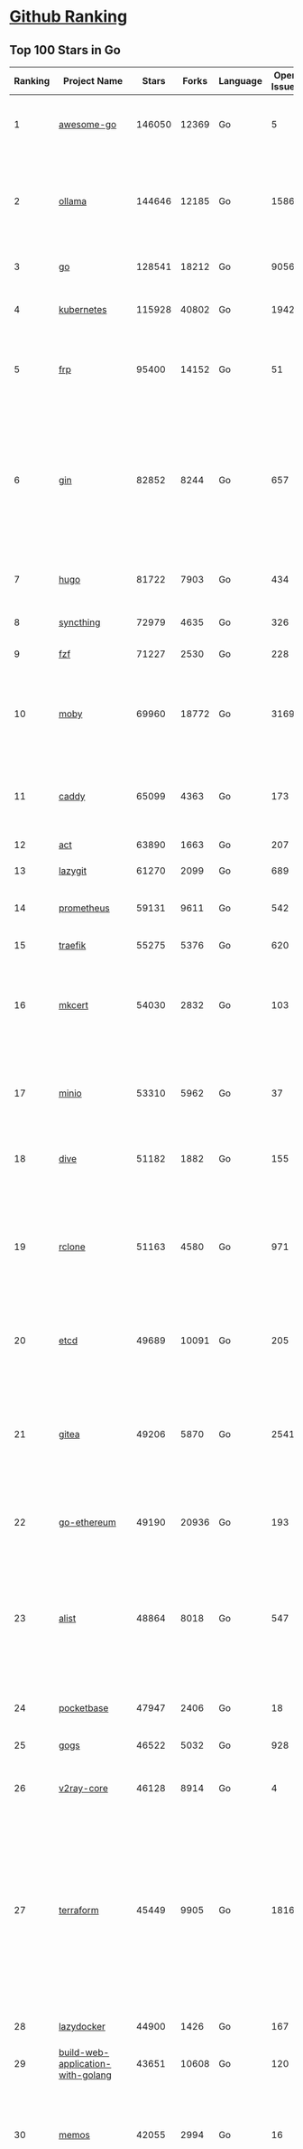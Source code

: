 [Github Ranking](../README.md)
==========

## Top 100 Stars in Go

| Ranking | Project Name | Stars | Forks | Language | Open Issues | Description | Last Commit |
| ------- | ------------ | ----- | ----- | -------- | ----------- | ----------- | ----------- |
| 1 | [awesome-go](https://github.com/avelino/awesome-go) | 146050 | 12369 | Go | 5 | A curated list of awesome Go frameworks, libraries and software | 2025-06-20T06:24:36Z |
| 2 | [ollama](https://github.com/ollama/ollama) | 144646 | 12185 | Go | 1586 | Get up and running with Llama 3.3, DeepSeek-R1, Phi-4, Gemma 3, Mistral Small 3.1 and other large language models. | 2025-06-24T18:05:44Z |
| 3 | [go](https://github.com/golang/go) | 128541 | 18212 | Go | 9056 | The Go programming language | 2025-06-24T17:35:56Z |
| 4 | [kubernetes](https://github.com/kubernetes/kubernetes) | 115928 | 40802 | Go | 1942 | Production-Grade Container Scheduling and Management | 2025-06-24T16:54:35Z |
| 5 | [frp](https://github.com/fatedier/frp) | 95400 | 14152 | Go | 51 | A fast reverse proxy to help you expose a local server behind a NAT or firewall to the internet. | 2025-05-27T09:48:15Z |
| 6 | [gin](https://github.com/gin-gonic/gin) | 82852 | 8244 | Go | 657 | Gin is a HTTP web framework written in Go (Golang). It features a Martini-like API with much better performance -- up to 40 times faster. If you need smashing performance, get yourself some Gin. | 2025-06-21T04:39:57Z |
| 7 | [hugo](https://github.com/gohugoio/hugo) | 81722 | 7903 | Go | 434 | The world’s fastest framework for building websites. | 2025-06-23T08:44:29Z |
| 8 | [syncthing](https://github.com/syncthing/syncthing) | 72979 | 4635 | Go | 326 | Open Source Continuous File Synchronization | 2025-06-24T01:30:29Z |
| 9 | [fzf](https://github.com/junegunn/fzf) | 71227 | 2530 | Go | 228 | :cherry_blossom: A command-line fuzzy finder | 2025-06-24T17:14:48Z |
| 10 | [moby](https://github.com/moby/moby) | 69960 | 18772 | Go | 3169 | The Moby Project - a collaborative project for the container ecosystem to assemble container-based systems | 2025-06-24T16:13:55Z |
| 11 | [caddy](https://github.com/caddyserver/caddy) | 65099 | 4363 | Go | 173 | Fast and extensible multi-platform HTTP/1-2-3 web server with automatic HTTPS | 2025-06-23T19:26:45Z |
| 12 | [act](https://github.com/nektos/act) | 63890 | 1663 | Go | 207 | Run your GitHub Actions locally 🚀 | 2025-06-19T21:37:15Z |
| 13 | [lazygit](https://github.com/jesseduffield/lazygit) | 61270 | 2099 | Go | 689 | simple terminal UI for git commands | 2025-06-20T06:26:16Z |
| 14 | [prometheus](https://github.com/prometheus/prometheus) | 59131 | 9611 | Go | 542 | The Prometheus monitoring system and time series database. | 2025-06-24T14:06:57Z |
| 15 | [traefik](https://github.com/traefik/traefik) | 55275 | 5376 | Go | 620 | The Cloud Native Application Proxy | 2025-06-24T13:30:22Z |
| 16 | [mkcert](https://github.com/FiloSottile/mkcert) | 54030 | 2832 | Go | 103 | A simple zero-config tool to make locally trusted development certificates with any names you'd like. | 2024-08-13T13:37:46Z |
| 17 | [minio](https://github.com/minio/minio) | 53310 | 5962 | Go | 37 | MinIO is a high-performance, S3 compatible object store, open sourced under GNU AGPLv3 license. | 2025-06-23T20:28:41Z |
| 18 | [dive](https://github.com/wagoodman/dive) | 51182 | 1882 | Go | 155 | A tool for exploring each layer in a docker image | 2025-06-09T18:05:33Z |
| 19 | [rclone](https://github.com/rclone/rclone) | 51163 | 4580 | Go | 971 | "rsync for cloud storage" - Google Drive, S3, Dropbox, Backblaze B2, One Drive, Swift, Hubic, Wasabi, Google Cloud Storage, Azure Blob, Azure Files, Yandex Files | 2025-06-24T14:04:45Z |
| 20 | [etcd](https://github.com/etcd-io/etcd) | 49689 | 10091 | Go | 205 | Distributed reliable key-value store for the most critical data of a distributed system | 2025-06-24T14:39:09Z |
| 21 | [gitea](https://github.com/go-gitea/gitea) | 49206 | 5870 | Go | 2541 | Git with a cup of tea! Painless self-hosted all-in-one software development service, including Git hosting, code review, team collaboration, package registry and CI/CD | 2025-06-24T16:54:35Z |
| 22 | [go-ethereum](https://github.com/ethereum/go-ethereum) | 49190 | 20936 | Go | 193 | Go implementation of the Ethereum protocol | 2025-06-24T13:20:28Z |
| 23 | [alist](https://github.com/AlistGo/alist) | 48864 | 8018 | Go | 547 | 🗂️A file list/WebDAV program that supports multiple storages, powered by Gin and Solidjs. / 一个支持多存储的文件列表/WebDAV程序，使用 Gin 和 Solidjs。 | 2025-06-11T06:20:39Z |
| 24 | [pocketbase](https://github.com/pocketbase/pocketbase) | 47947 | 2406 | Go | 18 | Open Source realtime backend in 1 file | 2025-06-24T05:57:50Z |
| 25 | [gogs](https://github.com/gogs/gogs) | 46522 | 5032 | Go | 928 | Gogs is a painless self-hosted Git service | 2025-06-18T13:46:52Z |
| 26 | [v2ray-core](https://github.com/v2ray/v2ray-core) | 46128 | 8914 | Go | 4 | A platform for building proxies to bypass network restrictions. | 2025-05-28T02:09:02Z |
| 27 | [terraform](https://github.com/hashicorp/terraform) | 45449 | 9905 | Go | 1816 | Terraform enables you to safely and predictably create, change, and improve infrastructure. It is a source-available tool that codifies APIs into declarative configuration files that can be shared amongst team members, treated as code, edited, reviewed, and versioned. | 2025-06-24T16:21:50Z |
| 28 | [lazydocker](https://github.com/jesseduffield/lazydocker) | 44900 | 1426 | Go | 167 | The lazier way to manage everything docker | 2024-12-22T10:43:30Z |
| 29 | [build-web-application-with-golang](https://github.com/astaxie/build-web-application-with-golang) | 43651 | 10608 | Go | 120 | A golang ebook intro how to build a web with golang | 2024-05-12T00:47:46Z |
| 30 | [memos](https://github.com/usememos/memos) | 42055 | 2994 | Go | 16 | A modern, open-source, self-hosted knowledge management and note-taking platform designed for privacy-conscious users and organizations. | 2025-06-24T15:33:01Z |
| 31 | [nvm-windows](https://github.com/coreybutler/nvm-windows) | 41587 | 3537 | Go | 75 | A node.js version management utility for Windows. Ironically written in Go. | 2025-03-31T10:37:07Z |
| 32 | [cobra](https://github.com/spf13/cobra) | 40863 | 2952 | Go | 222 | A Commander for modern Go CLI interactions | 2025-05-31T12:36:04Z |
| 33 | [cli](https://github.com/cli/cli) | 39524 | 6674 | Go | 796 | GitHub’s official command line tool | 2025-06-24T12:54:44Z |
| 34 | [esbuild](https://github.com/evanw/esbuild) | 39028 | 1215 | Go | 513 | An extremely fast bundler for the web | 2025-05-27T21:47:18Z |
| 35 | [tidb](https://github.com/pingcap/tidb) | 38614 | 5959 | Go | 4018 | TiDB - the open-source, cloud-native, distributed SQL database designed for modern applications. | 2025-06-24T18:12:12Z |
| 36 | [gorm](https://github.com/go-gorm/gorm) | 38398 | 4050 | Go | 437 | The fantastic ORM library for Golang, aims to be developer friendly | 2025-06-06T02:35:01Z |
| 37 | [photoprism](https://github.com/photoprism/photoprism) | 37720 | 2096 | Go | 426 | AI-Powered Photos App for the Decentralized Web 🌈💎✨ | 2025-06-24T18:44:26Z |
| 38 | [istio](https://github.com/istio/istio) | 36990 | 8002 | Go | 491 | Connect, secure, control, and observe services. | 2025-06-24T17:30:34Z |
| 39 | [fiber](https://github.com/gofiber/fiber) | 36950 | 1808 | Go | 100 | ⚡️ Express inspired web framework written in Go | 2025-06-24T12:55:25Z |
| 40 | [compose](https://github.com/docker/compose) | 35656 | 5430 | Go | 66 | Define and run multi-container applications with Docker | 2025-06-24T15:17:42Z |
| 41 | [milvus](https://github.com/milvus-io/milvus) | 35563 | 3264 | Go | 663 | Milvus is a high-performance, cloud-native vector database built for scalable vector ANN search | 2025-06-24T16:08:41Z |
| 42 | [the-way-to-go_ZH_CN](https://github.com/unknwon/the-way-to-go_ZH_CN) | 34953 | 8612 | Go | 0 | 《The Way to Go》中文译本，中文正式名《Go 入门指南》 | 2024-08-14T07:04:25Z |
| 43 | [LeetCode-Go](https://github.com/halfrost/LeetCode-Go) | 33561 | 5772 | Go | 16 | ✅ Solutions to LeetCode by Go, 100% test coverage, runtime beats 100% / LeetCode 题解 | 2024-12-11T05:55:51Z |
| 44 | [LocalAI](https://github.com/mudler/LocalAI) | 33447 | 2581 | Go | 459 | :robot: The free, Open Source alternative to OpenAI, Claude and others. Self-hosted and local-first. Drop-in replacement for OpenAI,  running on consumer-grade hardware. No GPU required. Runs gguf, transformers, diffusers and many more models architectures. Features: Generate Text, Audio, Video, Images, Voice Cloning, Distributed, P2P inference | 2025-06-24T16:37:30Z |
| 45 | [nps](https://github.com/ehang-io/nps) | 32936 | 5932 | Go | 499 | 一款轻量级、高性能、功能强大的内网穿透代理服务器。支持tcp、udp、socks5、http等几乎所有流量转发，可用来访问内网网站、本地支付接口调试、ssh访问、远程桌面，内网dns解析、内网socks5代理等等……，并带有功能强大的web管理端。a lightweight, high-performance, powerful intranet penetration proxy server, with a powerful web management terminal. | 2024-05-30T03:51:08Z |
| 46 | [harness](https://github.com/harness/harness) | 32898 | 2843 | Go | 71 | Harness Open Source is an end-to-end developer platform with Source Control Management, CI/CD Pipelines, Hosted Developer Environments, and Artifact Registries. | 2025-06-24T15:53:29Z |
| 47 | [vault](https://github.com/hashicorp/vault) | 32646 | 4385 | Go | 1115 | A tool for secrets management, encryption as a service, and privileged access management | 2025-06-24T18:59:56Z |
| 48 | [bubbletea](https://github.com/charmbracelet/bubbletea) | 32490 | 921 | Go | 71 | A powerful little TUI framework 🏗 | 2025-06-23T10:56:43Z |
| 49 | [beego](https://github.com/beego/beego) | 32124 | 5631 | Go | 4 | beego is an open-source, high-performance web framework for the Go programming language. | 2025-06-24T13:25:22Z |
| 50 | [v2ray-core](https://github.com/v2fly/v2ray-core) | 31324 | 4832 | Go | 32 | A platform for building proxies to bypass network restrictions. | 2025-06-22T23:00:11Z |
| 51 | [go-zero](https://github.com/zeromicro/go-zero) | 31282 | 4143 | Go | 243 | A cloud-native Go microservices framework with cli tool for productivity. | 2025-06-20T06:10:06Z |
| 52 | [echo](https://github.com/labstack/echo) | 31186 | 2281 | Go | 68 | High performance, minimalist Go web framework | 2025-05-22T11:22:34Z |
| 53 | [cockroach](https://github.com/cockroachdb/cockroach) | 31019 | 3923 | Go | 6157 | CockroachDB — the cloud native, distributed SQL database designed for high availability, effortless scale, and control over data placement. | 2025-06-24T18:38:49Z |
| 54 | [minikube](https://github.com/kubernetes/minikube) | 30590 | 5001 | Go | 489 | Run Kubernetes locally | 2025-06-23T19:41:28Z |
| 55 | [croc](https://github.com/schollz/croc) | 30416 | 1217 | Go | 6 | Easily and securely send things from one computer to another :crocodile: :package: | 2025-06-23T15:24:48Z |
| 56 | [CasaOS](https://github.com/IceWhaleTech/CasaOS) | 30306 | 1655 | Go | 642 | CasaOS - A simple, easy-to-use, elegant open-source Personal Cloud system. | 2025-04-17T09:48:57Z |
| 57 | [k9s](https://github.com/derailed/k9s) | 30184 | 1893 | Go | 472 | 🐶 Kubernetes CLI To Manage Your Clusters In Style! | 2025-06-24T01:58:15Z |
| 58 | [k3s](https://github.com/k3s-io/k3s) | 30013 | 2459 | Go | 97 | Lightweight Kubernetes | 2025-06-22T18:10:56Z |
| 59 | [filebrowser](https://github.com/filebrowser/filebrowser) | 29775 | 3355 | Go | 33 | 📂 Web File Browser | 2025-06-24T15:11:48Z |
| 60 | [lux](https://github.com/iawia002/lux) | 29768 | 3158 | Go | 517 | 👾 Fast and simple video download library and CLI tool written in Go | 2025-05-19T03:40:50Z |
| 61 | [Xray-core](https://github.com/XTLS/Xray-core) | 29547 | 4377 | Go | 11 | Xray, Penetrates Everything. Also the best v2ray-core. Where the magic happens. An open platform for various uses. | 2025-06-23T12:47:27Z |
| 62 | [headscale](https://github.com/juanfont/headscale) | 29307 | 1578 | Go | 92 | An open source, self-hosted implementation of the Tailscale control server | 2025-06-24T12:45:45Z |
| 63 | [1Panel](https://github.com/1Panel-dev/1Panel) | 29215 | 2547 | Go | 602 | 🔥 1Panel provides an intuitive web interface and MCP Server to manage websites, files, containers, databases, and LLMs on a Linux server. | 2025-06-24T14:17:16Z |
| 64 | [restic](https://github.com/restic/restic) | 29075 | 1614 | Go | 408 | Fast, secure, efficient backup program | 2025-06-02T18:40:04Z |
| 65 | [consul](https://github.com/hashicorp/consul) | 29062 | 4485 | Go | 1255 | Consul is a distributed, highly available, and data center aware solution to connect and configure applications across dynamic, distributed infrastructure. | 2025-06-24T11:28:04Z |
| 66 | [AdGuardHome](https://github.com/AdguardTeam/AdGuardHome) | 28886 | 2050 | Go | 1099 | Network-wide ads & trackers blocking DNS server | 2025-06-23T07:52:46Z |
| 67 | [wails](https://github.com/wailsapp/wails) | 28751 | 1395 | Go | 248 | Create beautiful applications using Go | 2025-06-24T12:44:48Z |
| 68 | [viper](https://github.com/spf13/viper) | 28738 | 2055 | Go | 409 | Go configuration with fangs | 2025-06-16T22:18:03Z |
| 69 | [k6](https://github.com/grafana/k6) | 28107 | 1375 | Go | 749 | A modern load testing tool, using Go and JavaScript | 2025-06-24T16:29:54Z |
| 70 | [helm](https://github.com/helm/helm) | 28047 | 7265 | Go | 449 | The Kubernetes Package Manager | 2025-06-23T21:47:52Z |
| 71 | [podman](https://github.com/containers/podman) | 27332 | 2683 | Go | 778 | Podman: A tool for managing OCI containers and pods. | 2025-06-24T18:54:26Z |
| 72 | [trivy](https://github.com/aquasecurity/trivy) | 27237 | 2598 | Go | 157 | Find vulnerabilities, misconfigurations, secrets, SBOM in containers, Kubernetes, code repositories, clouds and more | 2025-06-24T18:10:11Z |
| 73 | [kit](https://github.com/go-kit/kit) | 27114 | 2455 | Go | 40 | A standard library for microservices. | 2024-07-19T01:40:06Z |
| 74 | [fyne](https://github.com/fyne-io/fyne) | 26633 | 1459 | Go | 680 | Cross platform GUI toolkit in Go inspired by Material Design | 2025-06-24T18:44:56Z |
| 75 | [go-patterns](https://github.com/tmrts/go-patterns) | 26593 | 2301 | Go | 17 | Curated list of Go design patterns, recipes and idioms | 2024-05-14T01:07:28Z |
| 76 | [micro](https://github.com/zyedidia/micro) | 26371 | 1221 | Go | 828 | A modern and intuitive terminal-based text editor | 2025-06-24T00:25:33Z |
| 77 | [loki](https://github.com/grafana/loki) | 25832 | 3702 | Go | 1786 | Like Prometheus, but for logs. | 2025-06-24T18:51:52Z |
| 78 | [harbor](https://github.com/goharbor/harbor) | 25809 | 4899 | Go | 637 | An open source trusted cloud native registry project that stores, signs, and scans content. | 2025-06-23T12:27:11Z |
| 79 | [opentofu](https://github.com/opentofu/opentofu) | 25786 | 1032 | Go | 252 | OpenTofu lets you declaratively manage your cloud infrastructure. | 2025-06-24T18:13:25Z |
| 80 | [Wox](https://github.com/Wox-launcher/Wox) | 25756 | 2397 | Go | 164 | A cross-platform launcher that simply works | 2025-06-23T13:49:38Z |
| 81 | [faas](https://github.com/openfaas/faas) | 25728 | 1971 | Go | 28 | OpenFaaS - Serverless Functions Made Simple | 2025-04-22T10:19:08Z |
| 82 | [iris](https://github.com/kataras/iris) | 25522 | 2476 | Go | 121 | The fastest HTTP/2 Go Web Framework. New, modern and easy to learn. Fast development with Code you control. Unbeatable cost-performance ratio :rocket: | 2025-06-09T04:55:56Z |
| 83 | [docker_practice](https://github.com/yeasy/docker_practice) | 25452 | 5774 | Go | 7 | Learn and understand Docker&Container technologies, with real DevOps practice! | 2024-12-26T03:49:09Z |
| 84 | [glance](https://github.com/glanceapp/glance) | 25422 | 968 | Go | 133 | A self-hosted dashboard that puts all your feeds in one place | 2025-06-10T08:02:35Z |
| 85 | [nsq](https://github.com/nsqio/nsq) | 25398 | 2912 | Go | 51 | A realtime distributed messaging platform | 2025-01-27T16:09:04Z |
| 86 | [logrus](https://github.com/sirupsen/logrus) | 25323 | 2273 | Go | 1 | Structured, pluggable logging for Go. | 2025-06-20T17:57:41Z |
| 87 | [seaweedfs](https://github.com/seaweedfs/seaweedfs) | 24904 | 2425 | Go | 527 | SeaweedFS is a fast distributed storage system for blobs, objects, files, and data lake, for billions of files! Blob store has O(1) disk seek, cloud tiering. Filer supports Cloud Drive, cross-DC active-active replication, Kubernetes, POSIX FUSE mount, S3 API, S3 Gateway, Hadoop, WebDAV, encryption, Erasure Coding. | 2025-06-24T16:35:11Z |
| 88 | [dapr](https://github.com/dapr/dapr) | 24849 | 1969 | Go | 415 | Dapr is a portable runtime for building distributed applications across cloud and edge, combining event-driven architecture with workflow orchestration. | 2025-06-20T16:59:35Z |
| 89 | [testify](https://github.com/stretchr/testify) | 24795 | 1651 | Go | 245 | A toolkit with common assertions and mocks that plays nicely with the standard library | 2025-06-20T08:10:45Z |
| 90 | [sing-box](https://github.com/SagerNet/sing-box) | 24513 | 2913 | Go | 110 | The universal proxy platform | 2025-06-23T12:48:50Z |
| 91 | [kratos](https://github.com/go-kratos/kratos) | 24503 | 4089 | Go | 15 | Your ultimate Go microservices framework for the cloud-native era. | 2025-06-01T18:48:42Z |
| 92 | [ngrok](https://github.com/inconshreveable/ngrok) | 24353 | 4290 | Go | 0 | Unified ingress for developers | 2024-04-26T18:11:18Z |
| 93 | [colly](https://github.com/gocolly/colly) | 24352 | 1805 | Go | 148 | Elegant Scraper and Crawler Framework for Golang | 2025-06-18T08:44:17Z |
| 94 | [rancher](https://github.com/rancher/rancher) | 24313 | 3056 | Go | 3073 | Complete container management platform | 2025-06-24T19:00:12Z |
| 95 | [vegeta](https://github.com/tsenart/vegeta) | 24308 | 1399 | Go | 79 | HTTP load testing tool and library. It's over 9000! | 2024-10-28T16:39:48Z |
| 96 | [authelia](https://github.com/authelia/authelia) | 24229 | 1232 | Go | 55 | The Single Sign-On Multi-Factor portal for web apps, now OpenID Certified™ | 2025-06-24T18:44:53Z |
| 97 | [delve](https://github.com/go-delve/delve) | 23936 | 2178 | Go | 104 | Delve is a debugger for the Go programming language. | 2025-06-21T13:04:27Z |
| 98 | [cloudreve](https://github.com/cloudreve/cloudreve) | 23788 | 3606 | Go | 184 | 🌩 Self-hosted file management and sharing system, supports multiple storage providers | 2025-06-24T02:47:44Z |
| 99 | [asdf](https://github.com/asdf-vm/asdf) | 23762 | 881 | Go | 106 | Extendable version manager with support for Ruby, Node.js, Elixir, Erlang & more | 2025-06-07T13:08:36Z |
| 100 | [nuclei](https://github.com/projectdiscovery/nuclei) | 23745 | 2777 | Go | 356 | Nuclei is a fast, customizable vulnerability scanner powered by the global security community and built on a simple YAML-based DSL, enabling collaboration to tackle trending vulnerabilities on the internet. It helps you find vulnerabilities in your applications, APIs, networks, DNS, and cloud configurations. | 2025-06-24T17:03:46Z |

